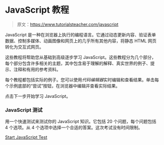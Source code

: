 # JavaScript 教程

> 原文：<https://www.tutorialsteacher.com/javascript>

JavaScript 是一种在浏览器上执行的编程语言。它通过动态更新内容、验证表单数据、控制多媒体、动画图像和网页上的几乎所有其他内容，将静态 HTML 网页转化为交互式网页。

这些教程将帮助您从基础到高级逐步学习 JavaScript。这些教程分为几个部分，每个部分包含许多相关的主题，其中包含易于理解的解释、真实世界的例子、提示、注释和有用的参考资料。

每个教程都包括实际的例子。您可以使用*代码编辑器*实时编辑和查看结果。单击每个示例底部的“尝试”按钮，在浏览器中编辑并查看实际结果。

点击下一步开始学习 JavaScript。

### JavaScript 测试

用一个快速测试来测试你的 JavaScript 知识。它包括 20 个问题，每个问题包括 4 个选项。从 4 个选项中选择一个合适的答案。这次考试没有时间限制。

[Start JavaScript Test](/online-test/javascript-test)